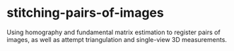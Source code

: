 # stitching-pairs-of-images
Using homography and fundamental matrix estimation to register pairs of images, as well as attempt triangulation and single-view 3D measurements.
